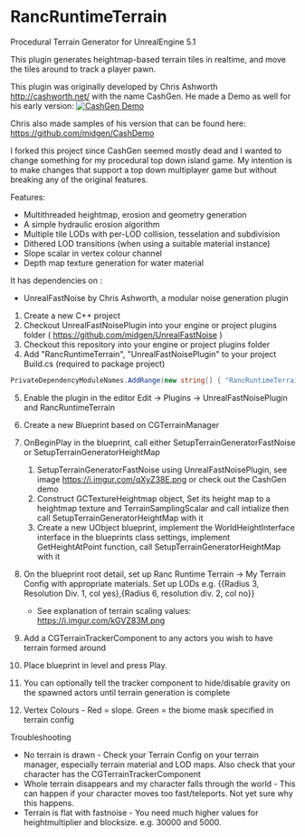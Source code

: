 # RancRuntimeTerrain
Procedural Terrain Generator for UnrealEngine 5.1

This plugin generates heightmap-based terrain tiles in realtime, and move the tiles around to track a player pawn. 

This plugin was originally developed by Chris Ashworth http://cashworth.net/ with the name CashGen. He made a Demo as well for his early version:
[![CashGen Demo](http://img.youtube.com/vi/r68mpFKRAbA/0.jpg)](http://www.youtube.com/watch?v=r68mpFKRAbA "Video Title")

Chris also made samples of his version that can be found here:
https://github.com/midgen/CashDemo

I forked this project since CashGen seemed mostly dead and I wanted to change something for my procedural top down island game. 
My intention is to make changes that support a top down multiplayer game but without breaking any of the original features.


Features:

* Multithreaded heightmap, erosion and geometry generation
* A simple hydraulic erosion algorithm
* Multiple tile LODs with per-LOD collision, tesselation and subdivision
* Dithered LOD transitions (when using a suitable material instance)
* Slope scalar in vertex colour channel 
* Depth map texture generation for water material

It has dependencies on :

* UnrealFastNoise by Chris Ashworth, a modular noise generation plugin 

1. Create a new C++ project
2. Checkout UnrealFastNoisePlugin into your engine or project plugins folder ( https://github.com/midgen/UnrealFastNoise )
3. Checkout this repository into your engine or project plugins folder
4. Add "RancRuntimeTerrain", "UnrealFastNoisePlugin" to your project Build.cs (required to package project)
```csharp
PrivateDependencyModuleNames.AddRange(new string[] { "RancRuntimeTerrain", "UnrealFastNoisePlugin" });
```
5. Enable the plugin in the editor Edit -> Plugins -> UnrealFastNoisePlugin and RancRuntimeTerrain
6. Create a new Blueprint based on CGTerrainManager
7. OnBeginPlay in the blueprint, call either SetupTerrainGeneratorFastNoise or SetupTerrainGeneratorHeightMap
	1. SetupTerrainGeneratorFastNoise using UnrealFastNoisePlugin, see image https://i.imgur.com/qXyZ38E.png or check out the CashGen demo
	2. Construct GCTextureHeightmap object, Set its height map to a heightmap texture and TerrainSamplingScalar and call intialize then call SetupTerrainGeneratorHeightMap with it
	3. Create a new UObject blueprint, implement the WorldHeightInterface interface in the blueprints class settings, implement GetHeightAtPoint function, call SetupTerrainGeneratorHeightMap with it
8. On the  blueprint root detail, set up Ranc Runtime Terrain -> My Terrain Config with appropriate materials. Set up LODs e.g. {{Radius 3, Resolution Div. 1, col yes},{Radius 6, resolution div. 2, col no}}
	* See explanation of terrain scaling values: https://i.imgur.com/kGVZ83M.png
9. Add a CGTerrainTrackerComponent to any actors you wish to have terrain formed around
10. Place blueprint in level and press Play.

11. You can optionally tell the tracker component to hide/disable gravity on the spawned actors until terrain generation is complete
12. Vertex Colours - Red = slope. Green = the biome mask specified in terrain config


Troubleshooting
 * No terrain is drawn - Check your Terrain Config on your terrain manager, especially terrain material and LOD maps. Also check that your character has the CGTerrainTrackerComponent 
 * Whole terrain disappears and my character falls through the world - This can happen if your character moves too fast/teleports. Not yet sure why this happens.
 * Terrain is flat with fastnoise - You need much higher values for heightmultiplier and blocksize. e.g. 30000 and 5000. 
